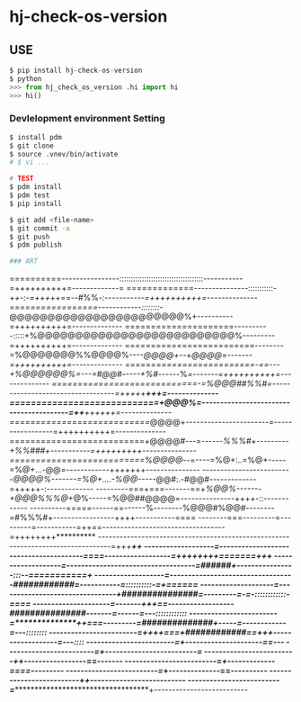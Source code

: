# hj-check-os-version

## USE
```python
$ pip install hj-check-os-version
$ python
>>> from hj_check_os_version .hi import hi
>>> hi()
```

### Devlelopment environment Setting

```bash
$ install pdm
$ git clone
$ source .vnev/bin/activate
# $ vi ...

# TEST
$ pdm install
$ pdm test
$ pip install

$ git add <file-name>
$ git commit -a
$ git push
$ pdm publish 

### ART
```
==========----------------:::::::::::::::::::::::::::::::::::::-----------=++++++++++=-------------=
=============---------------:::::::::::-+*+-:-=+++*++==--#%%*-:-----------=++++++++++=--------------
=================------------::::::::-*@@@@@@@@@@@@@@@@@@@@@@@%+----------=++++++++++=--------------
=====================----------:::::+%@@@@@@@@@@@@@@@@@@@@@@@@@@%---------=++++++++++=--------------
=========================--------=%@@@@@@@%%@@@@%----*@@@@+--+@@@@=-------=++++++++++=--------------
=========================-==---+%@@@@@@%=---=#@@#-----+%#------*%*=-------=++++++++++=--------------
============================-=%@@@##%%#=----------------------------------=+++++**+++=--------------
============================+@@@%=----------------------------------------=++**++++++=--------------
===========================*@@@@+-----------------------=-----------------=++++++++++=--------------
==========================+@@@@#---=------*%%%#+---------+%%###+-----------=+++++++++---------------
==========================%@@@@*--=----=%@+:..=%@+-----=%@+...-@@=------------+++++++---------------
-------------------------*@@@@%-------=%@+....-%@@-----*@@#:.-#@@#-------------=+++++-:-------------
---------===+===-------==+*%@@%-------+@@@%%%@*+@%-----=%@@##@@@@=---------------++++-::------------
----------=====------==------%*--------*%@@@#%@@#--------=#%%%#+-----------------++++-----------====
--------===---------=---------=-----------=++==----------------------------------=++++++++**********
---------------------------------------------------------------------------------=+++*************++
-------------------=---------------------------------------====------------------=++++++++=======+++
-------------------=-----------------------------------=**######**+----------------:::--===========+
-------------------=----------------------------------*############*=-----------=::::::::::-=+======
--------------------=--------------------------------+###############=---------=-=-::::::::::::-====
---------------------=-------+*++==------------------*###############*-------=------=---::::::::::::
------------------------=**************++===---------=*##############+-----=------------=---::::::::
------------------------=**********************++++===+*############*==+++------------------=---::::
------------------------=************************************************+---------------------==---
------------------------=************************************************+-------------------------=
-------------------------+***********************************************+-----------------==-------
-------------------------=***********************************************+-------------====---------
-------------------------=***********************************************+--------------==----------
-------------------------+***********************************************+--------------------------
-------------------------=***********************************************+--------------------------
```
